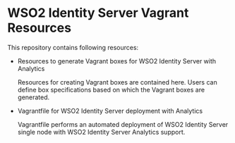 # WSO2 Identity Server Vagrant Resources

This repository contains following resources:

- Resources to generate Vagrant boxes for WSO2 Identity Server with Analytics

  Resources for creating Vagrant boxes are contained here. Users can define box specifications
  based on which the Vagrant boxes are generated.

- Vagrantfile for WSO2 Identity Server deployment with Analytics

  Vagrantfile performs an automated deployment of WSO2 Identity Server single node with
  WSO2 Identity Server Analytics support.
